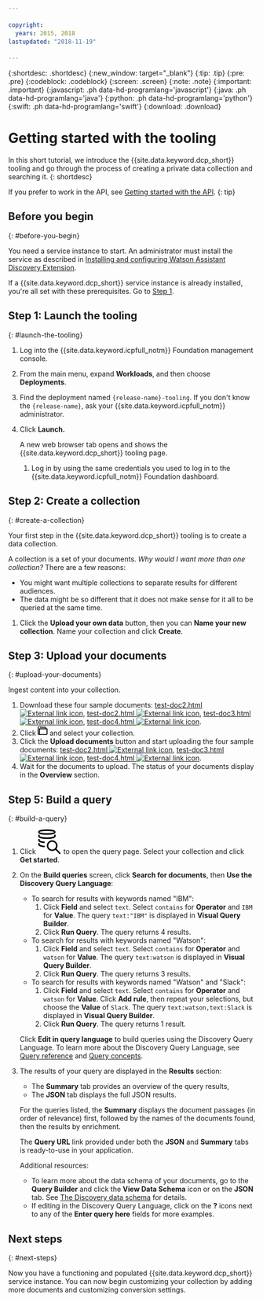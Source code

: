 ```yaml
---

copyright:
  years: 2015, 2018
lastupdated: "2018-11-19"

---
```


{:shortdesc: .shortdesc}
{:new_window: target="_blank"}
{:tip: .tip}
{:pre: .pre}
{:codeblock: .codeblock}
{:screen: .screen}
{:note: .note}
{:important: .important}
{:javascript: .ph data-hd-programlang='javascript'}
{:java: .ph data-hd-programlang='java'}
{:python: .ph data-hd-programlang='python'}
{:swift: .ph data-hd-programlang='swift'}
{:download: .download}

# Getting started with the tooling

In this short tutorial, we introduce the {{site.data.keyword.dcp_short}} tooling and go through the process of creating a private data collection and searching it.
{: shortdesc}

If you prefer to work in the API, see [Getting started with the API](/docs/services/discovery-icp/getting-started.html).
{: tip}

## Before you begin
{: #before-you-begin}

You need a service instance to start. An administrator must install the service as described in [Installing and configuring Watson Assistant Discovery Extension](/docs/services/discovery-icp/install.html#install). 

<!-- Remove the text marked `download` after there's no g-s tab in the catalog dashboard -->

If a {{site.data.keyword.dcp_short}} service instance is already installed, you're all set with these prerequisites. Go to [Step 1](/docs/services/discovery-icp/getting-started-tool.html#launch-the-tooling).

## Step 1: Launch the tooling
{: #launch-the-tooling}

  1. Log into the {{site.data.keyword.icpfull_notm}} Foundation management console.
  
  1. From the main menu, expand **Workloads**, and then choose **Deployments**.
  
  1. Find the deployment named `{release-name}-tooling`. If you don't know the `{release-name}`, ask your {{site.data.keyword.icpfull_notm}} administrator.
  
  1. Click **Launch.**
  
     A new web browser tab opens and shows the {{site.data.keyword.dcp_short}} tooling page.
     
     1. Log in by using the same credentials you used to log in to the {{site.data.keyword.icpfull_notm}} Foundation dashboard. 

## Step 2: Create a collection
{: #create-a-collection}

Your first step in the {{site.data.keyword.dcp_short}} tooling is to create a data collection.

A collection is a set of your documents. *Why would I want more than one collection?* There are a few reasons:

- You might want multiple collections to separate results for different audiences.
- The data might be so different that it does not make sense for it all to be queried at the same time.

1. Click the **Upload your own data** button, then you can **Name your new collection**. Name your collection and click **Create**.

## Step 3: Upload your documents
{: #upload-your-documents}

Ingest content into your collection.

1. Download these four sample documents: <a target="_blank" href="https://watson-developer-cloud.github.io/doc-tutorial-downloads/discovery/test-doc1.html" download>test-doc2.html <img src="../../icons/launch-glyph.svg" alt="External link icon" title="External link icon" class="style-scope doc-content"></a>, <a target="_blank" href="https://watson-developer-cloud.github.io/doc-tutorial-downloads/discovery/test-doc2.html" download>test-doc2.html <img src="../../icons/launch-glyph.svg" alt="External link icon" title="External link icon" class="style-scope doc-content"></a>, <a target="_blank" href="https://watson-developer-cloud.github.io/doc-tutorial-downloads/discovery/test-doc3.html" download>test-doc3.html <img src="../../icons/launch-glyph.svg" alt="External link icon" title="External link icon" class="style-scope doc-content"></a>, <a target="_blank" href="https://watson-developer-cloud.github.io/doc-tutorial-downloads/discovery/test-doc4.html" download>test-doc4.html <img src="../../icons/launch-glyph.svg" alt="External link icon" title="External link icon" class="style-scope doc-content"></a>.
1.  Click ![File icon](images/icon_yourData.png)<!-- {width="20" height="20" style="padding-left:5px;padding-right:5px;"} --> and select your collection.
1.  Click the **Upload documents** button and start uploading the four sample documents: <a target="_blank" href="https://watson-developer-cloud.github.io/doc-tutorial-downloads/discovery/test-doc2.html" download>test-doc2.html <img src="../../icons/launch-glyph.svg" alt="External link icon" title="External link icon" class="style-scope doc-content"></a>, <a target="_blank" href="https://watson-developer-cloud.github.io/doc-tutorial-downloads/discovery/test-doc3.html" download>test-doc3.html <img src="../../icons/launch-glyph.svg" alt="External link icon" title="External link icon" class="style-scope doc-content"></a>, <a target="_blank" href="https://watson-developer-cloud.github.io/doc-tutorial-downloads/discovery/test-doc4.html" download>test-doc4.html <img src="../../icons/launch-glyph.svg" alt="External link icon" title="External link icon" class="style-scope doc-content"></a>.
1.  Wait for the documents to upload. The status of your documents display in the **Overview** section.

## Step 5: Build a query
{: #build-a-query}

1.  Click ![Query icon](images/search_icon.svg)<!-- {width="20" height="20" style="padding-left:5px;padding-right:5px;"} --> to open the query page. Select your collection and click **Get started**.
1.  On the **Build queries** screen, click **Search for documents**, then **Use the Discovery Query Language**:
    - To search for results with keywords named "IBM":
        1.  Click **Field** and select `text`. Select `contains` for **Operator** and `IBM` for **Value**. The query `text:"IBM"` is displayed in **Visual Query Builder**.
        1.  Click **Run Query**. The query returns 4 results.
    - To search for results with keywords named "Watson":
        1.  Click **Field** and select `text`. Select `contains` for  **Operator** and `watson` for **Value**. The query `text:watson` is displayed in **Visual Query Builder**.
        1.  Click **Run Query**. The query returns 3 results.
    - To search for results with keywords named "Watson" and "Slack":
        1.  Click **Field** and select `text`. Select `contains` for **Operator** and `watson` for **Value**. Click **Add rule**, then repeat your selections, but choose the **Value** of `Slack`. The query `text:watson,text:Slack` is displayed in **Visual Query Builder**.
        1.  Click **Run Query**. The query returns 1 result.

    Click **Edit in query language** to build queries using the Discovery Query Language. To learn more about the Discovery Query Language, see [Query reference](/docs/services/discovery-icp/query-reference.html) and [Query concepts](/docs/services/discovery-icp/using.html).
1.  The results of your query are displayed in the **Results** section:
    - The **Summary** tab provides an overview of the query results,
    - The **JSON** tab displays the full JSON results.

    For the queries listed, the **Summary**  displays the document passages (in order of relevance) first, followed by the names of the documents found, then the results by enrichment.

    The **Query URL** link provided under both the **JSON** and **Summary** tabs is ready-to-use in your application.

    Additional resources:
    - To learn more about the data schema of your documents, go to the **Query Builder** and click the **View Data Schema** icon or on the **JSON** tab. See [The Discovery data schema](/docs/services/discovery-icp/using.html#discovery-schema) for details.
    - If editing in the Discovery Query Language, click on the **?** icons next to any of the **Enter query here** fields for more examples.

## Next steps
{: #next-steps}

Now you have a functioning and populated {{site.data.keyword.dcp_short}} service instance. You can now begin customizing your collection by adding more documents and customizing conversion settings.
